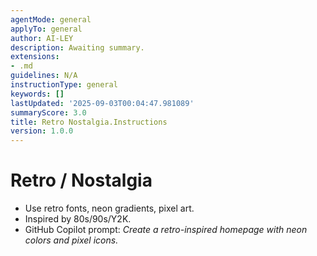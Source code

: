 ```yaml
---
agentMode: general
applyTo: general
author: AI-LEY
description: Awaiting summary.
extensions:
- .md
guidelines: N/A
instructionType: general
keywords: []
lastUpdated: '2025-09-03T00:04:47.981089'
summaryScore: 3.0
title: Retro Nostalgia.Instructions
version: 1.0.0
---
```


# Retro / Nostalgia

- Use retro fonts, neon gradients, pixel art.
- Inspired by 80s/90s/Y2K.
- GitHub Copilot prompt: *Create a retro-inspired homepage with neon colors and pixel icons.*